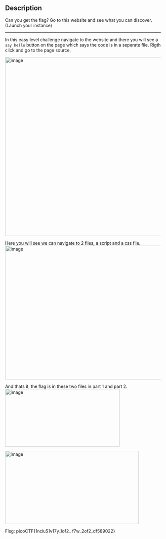 ## Description
Can you get the flag? Go to this website and see what you can discover.(Launch your instance)

---
In this easy level challenge navigate to the website and there you will see a `say hello` button on the page which says the code is in a seperate file.
Rigth click and go to the page source,

<img width="703" height="578" alt="image" src="https://github.com/user-attachments/assets/d62eb770-2ce0-4ffb-8af4-fc17759e781b" /><br>

Here you will see we can navigate to 2 files, a script and a css file.
<img width="717" height="432" alt="image" src="https://github.com/user-attachments/assets/92781f8c-2f46-4588-b3c1-c8dad2ede2db" /><br>

And thats it, the flag is in these two files in part 1 and part 2.<br>
<img width="370" height="186" alt="image" src="https://github.com/user-attachments/assets/152c3de1-a4ac-4f0f-af61-4447f1e71054" /><br>

<img width="433" height="236" alt="image" src="https://github.com/user-attachments/assets/cc146507-02cc-482c-ade5-81e5fa49aad1" /><br>

Flsg: picoCTF{1nclu51v17y_1of2_ f7w_2of2_df589022}
